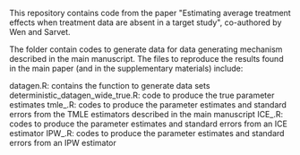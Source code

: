 This repository contains code from the paper "Estimating average treatment effects when treatment data are absent in a target study", co-authored by Wen and Sarvet. 

The folder contain codes to generate data for data generating mechanism described in the main manuscript. The files to reproduce the results found in the main paper (and in the supplementary materials) include:

datagen.R: contains the function to generate data sets 
deterministic_datagen_wide_true.R: code to produce the true parameter estimates 
tmle_.R: codes to produce the parameter estimates and standard errors from the TMLE estimators described in the main manuscript 
ICE_.R: codes to produce the parameter estimates and standard errors from an ICE estimator 
IPW_.R: codes to produce the parameter estimates and standard errors from an IPW estimator


